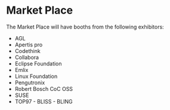# Market Place

The Market Place will have booths from the following exhibitors:

- AGL
- Apertis pro
- Codethink
- Collabora
- Eclipse Foundation
- Emlix
- Linux Foundation
- Pengutronix
- Robert Bosch CoC OSS
- SUSE
- TOP97 - BLISS - BLING